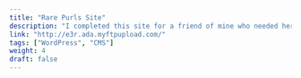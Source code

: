 ```yaml
---
title: "Rare Purls Site"
description: "I completed this site for a friend of mine who needed her online yarn shop updated (http://www.rarepurls.net/). She had signed up for a WordPress site through GoDaddy, which I have never worked with but I was able to select a theme (https://crimson-rose.webplantmedia.com/) and adjust the layouts and CSS for what she wanted. A purl is a type of stitch in knitting."
link: "http://e3r.ada.myftpupload.com/"
tags: ["WordPress", "CMS"]
weight: 4
draft: false
---
```

